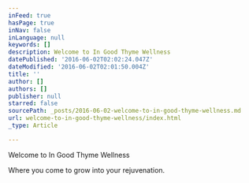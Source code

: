 ```yaml
---
inFeed: true
hasPage: true
inNav: false
inLanguage: null
keywords: []
description: Welcome to In Good Thyme Wellness
datePublished: '2016-06-02T02:02:24.047Z'
dateModified: '2016-06-02T02:01:50.004Z'
title: ''
author: []
authors: []
publisher: null
starred: false
sourcePath: _posts/2016-06-02-welcome-to-in-good-thyme-wellness.md
url: welcome-to-in-good-thyme-wellness/index.html
_type: Article

---
```

Welcome to In Good Thyme Wellness

Where you come to grow into your rejuvenation.